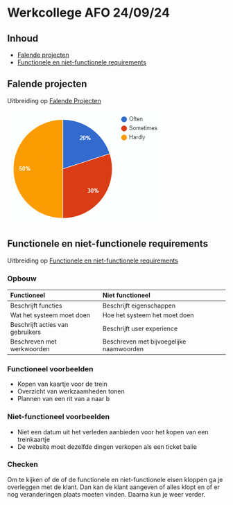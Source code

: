 # Werkcollege AFO 24/09/24

## Inhoud

- [Falende projecten](#Falende%20projecten)
- [Functionele en niet-functionele requirements](#Functionele%20en%20niet-functionele%20requirements)

## Falende projecten

Uitbreiding op [Falende Projecten](AFO-2021-09-24-W.md#Falende%20Projecten)

![pie-chart](../../assets/afo/2021-09-24/pie-chart.png)

## Functionele en niet-functionele requirements

Uitbreiding op [Functionele en niet-functionele requirements](AFO-2021-09-24-W.md#Functionele%20en%20Niet-Functionele%20Requirements)

### Opbouw

| Functioneel                      | Niet functioneel                         |
|:-------------------------------- |:---------------------------------------- |
| Beschrijft functies              | Beschrijft eigenschappen                 |
| Wat het systeem moet doen        | Hoe het systeem het moet doen            |
| Beschrijft acties van gebruikers | Beschrijft user experience               |
| Beschreven met werkwoorden       | Beschreven met bijvoegelijke naamwoorden |

### Functioneel voorbeelden

- Kopen van kaartje voor de trein
- Overzicht van werkzaamheden tonen
- Plannen van een rit van a naar b

### Niet-functioneel voorbeelden

- Niet een datum uit het verleden aanbieden voor het kopen van een treinkaartje
- De website moet dezelfde dingen verkopen als een ticket balie

### Checken

Om te kijken of de of de functionele en niet-functionele eisen kloppen ga je overleggen met de klant. Dan kan de klant aangeven of alles klopt en of er nog veranderingen plaats moeten vinden. Daarna kun je weer verder.